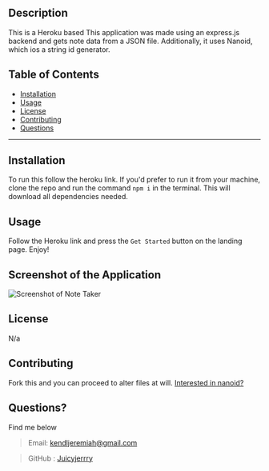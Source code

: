  ## Description

This is a Heroku based This application was made using an express.js backend and gets note data from a JSON file. Additionally, it uses Nanoid, which ios a string id generator.

  ## Table of Contents

  * [Installation](#installation)
  * [Usage](#usage)
  * [License](#license)
  * [Contributing](#contributing)
  * [Questions](#questions)

  ***
  ## Installation

  To run this follow the heroku link. If you'd prefer to run it from your machine, clone the repo and run the command `npm i` in the terminal. This will download all dependencies needed.

  ## Usage

  Follow the Heroku link and press the `Get Started` button on the landing page. Enjoy!

  ## Screenshot of the Application

  ![Screenshot of Note Taker]()
  
  ## License
  
  N/a

  ## Contributing

  Fork this and you can proceed to alter files at will.
  [Interested in nanoid?](github.com/ai/nanoid#readme)

  ## Questions?

  Find me below 

  >Email: kendljeremiah@gmail.com 

  >GitHub : [Juicyjerrry](https://github.com/Juicyjerrry)
